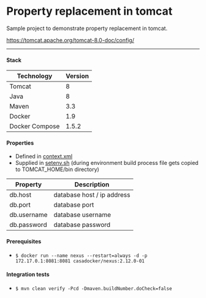 # Property replacement in tomcat
Sample project to demonstrate property replacement in tomcat.

https://tomcat.apache.org/tomcat-8.0-doc/config/
<hr/>

#### Stack
| **Technology** | **Version** |
| ------------- | ------------- |
| Tomcat | 8 |
| Java | 8 |
| Maven | 3.3 |
| Docker | 1.9 |
| Docker Compose | 1.5.2 |

#### Properties
 - Defined in [context.xml](src/main/webapp/META-INF/context.xml)
 - Supplied in [setenv.sh](src/main/docker/files/setenv.sh) (during environment build process file gets copied to TOMCAT_HOME/bin directory)

| **Property** | **Description** |
| ------------- | ------------- |
| db.host | database host / ip address |
| db.port | database port |
| db.username | database username |
| db.password | database password |

#### Prerequisites
* `$ docker run --name nexus --restart=always -d -p 172.17.0.1:8081:8081 casadocker/nexus:2.12.0-01`

#### Integration tests
* `$ mvn clean verify -Pcd -Dmaven.buildNumber.doCheck=false`
